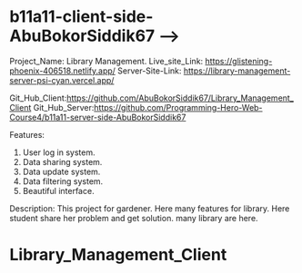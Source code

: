 # b11a11-client-side-AbuBokorSiddik67 -->

 Project_Name: Library Management.
Live_site_Link: https://glistening-phoenix-406518.netlify.app/
Server-Site-Link: https://library-management-server-psi-cyan.vercel.app/

Git_Hub_Client:https://github.com/AbuBokorSiddik67/Library_Management_Client
Git_Hub_Server:https://github.com/Programming-Hero-Web-Course4/b11a11-server-side-AbuBokorSiddik67

Features:
1. User log in system.
2. Data sharing system.
3. Data update system.
4. Data filtering system.
5. Beautiful interface. 
   
Description: This project for gardener. Here many features for library. Here student share her problem and get solution. many library are here.

# Library_Management_Client

